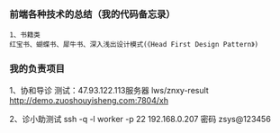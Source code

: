 ### 前端各种技术的总结（我的代码备忘录）
    1、书籍类
    红宝书、蝴蝶书、犀牛书、深入浅出设计模式(《Head First Design Pattern》)

### 我的负责项目
1、协和导诊
测试：47.93.122.113服务器 lws/znxy-result http://demo.zuoshouyisheng.com:7804/xh

2、诊小助测试 ssh -q -l worker -p 22 192.168.0.207 密码 zsys@123456